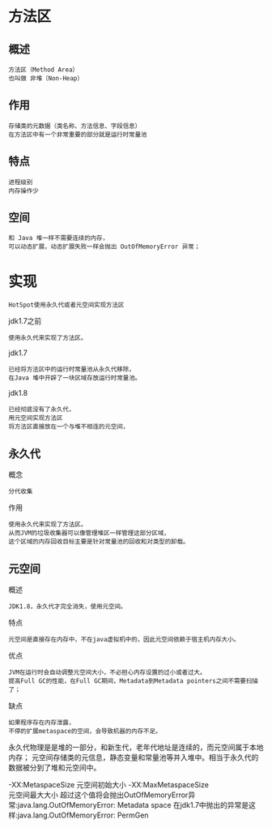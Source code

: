 
# 方法区

## 概述

    方法区（Method Area）
    也叫做 非堆（Non-Heap）

## 作用

    存储类的元数据（类名称、方法信息、字段信息）
    在方法区中有一个非常重要的部分就是运行时常量池

## 特点

    进程级别 
    内存操作少
    
## 空间

    和 Java 堆一样不需要连续的内存，
    可以动态扩展，动态扩展失败一样会抛出 OutOfMemoryError 异常；

# 实现

    HotSpot使用永久代或者元空间实现方法区

jdk1.7之前

    使用永久代来实现了方法区。


jdk1.7

    已经将方法区中的运行时常量池从永久代移除，
    在Java 堆中开辟了一块区域存放运行时常量池。

jdk1.8

    已经彻底没有了永久代，
    用元空间实现方法区
    将方法区直接放在一个与堆不相连的元空间，

## 永久代

概念

    分代收集
作用

    使用永久代来实现了方法区。
    从而JVM的垃圾收集器可以像管理堆区一样管理这部分区域，
    这个区域的内存回收目标主要是针对常量池的回收和对类型的卸载。

## 元空间

概述

    JDK1.8，永久代才完全消失，使用元空间。

特点

    元空间是直接存在内存中，不在java虚拟机中的，因此元空间依赖于宿主机内存大小。

优点

    JVM在运行时会自动调整元空间大小，不必担心内存设置的过小或者过大。
    提高Full GC的性能，在Full GC期间，Metadata到Metadata pointers之间不需要扫描了；

缺点

    如果程序存在内存泄露，
    不停的扩展metaspace的空间，会导致机器的内存不足。


永久代物理是是堆的一部分，和新生代，老年代地址是连续的，而元空间属于本地内存；
元空间存储类的元信息，静态变量和常量池等并入堆中。相当于永久代的数据被分到了堆和元空间中。

-XX:MetaspaceSize 
元空间初始大小
-XX:MaxMetaspaceSize  
元空间最大大小
超过这个值将会抛出OutOfMemoryError异常:java.lang.OutOfMemoryError: Metadata space
在jdk1.7中抛出的异常是这样:java.lang.OutOfMemoryError: PermGen


